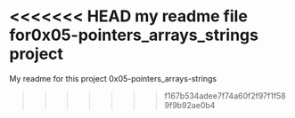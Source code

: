 <<<<<<< HEAD
my readme file for0x05-pointers_arrays_strings project
=======
My readme for this project 0x05-pointers_arrays-strings
>>>>>>> f167b534adee7f74a60f2f97f1f589f9b92ae0b4
